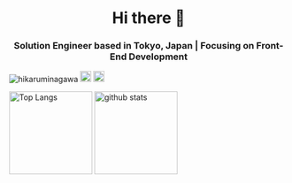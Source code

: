 
<h1 align="center">Hi there 👋</h1>
<h3 align="center"> Solution Engineer based in Tokyo, Japan | Focusing on Front-End Development</h3>
<p align="left"> 
  <div>
    <img src="https://komarev.com/ghpvc/?username=hikaruminagawa" alt="hikaruminagawa" />
    <img height="20" src="https://qiita-badge.apiapi.app/s/hikaru37111/contributions.svg" />
    <img height="20" src="https://qiita-badge.apiapi.app/s/hikaru37111/posts.svg" />
  </a>
  </div>
</p>
<p align="left"> 
  <img alt="Top Langs" height="150px" src="https://github-readme-stats.vercel.app/api/top-langs/?username=hikaruminagawa&layout=compact&count_private=true&show_icons=true&show_icons=true&theme=onedark" />
  <img alt="github stats" height="150px" src="https://github-readme-stats.vercel.app/api?username=hikaruminagawa&count_private=true&show_icons=true&show_icons=true&theme=onedark" />
</p>


<!--
**hikaruminagawa/hikaruminagawa** is a ✨ _special_ ✨ repository because its `README.md` (this file) appears on your GitHub profile.

Here are some ideas to get you started:

- 🔭 I’m currently working on ...
- 🌱 I’m currently learning ...
- 👯 I’m looking to collaborate on ...
- 🤔 I’m looking for help with ...
- 💬 Ask me about ...
- 📫 How to reach me: ...
- 😄 Pronouns: ...
- ⚡ Fun fact: ...
-->
